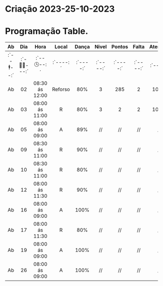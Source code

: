 # Criação 2023-25-10-2023

# Programação Table.

| Ab | Dia | Hora | Local | Dança | Nivel | Pontos | Falta | Atenção | Persisencia | #10 | #11 | #12 |
| :---: | :---: | :---: | :---: | :---: | :---: | :---: | :---: | :---: | :---: | :---: | :---: | :---: |
| :`--🕴--:´| :`-🤷‍♂️---:´| :`--🕓--:´| :`----:´| :`----:´| :`----:´| :`----:´| :`----:´| :`----:´| :`----:´|
| Ab | 02 | 08:30 ás 12:00 | Reforso | 80% | 3 | 285 | 2 | 100% | 100% | 276 | 269 | 254 |
|Ab  | 03 |  08:00 ás 11:00 |  R   |   80%    |  3   | 2    |  2   |  100%   |  100%   |     |     |     |
|Ab  | 05 | 08:00 ás 09:00  | A    |   89%    |   //  |  //   |   //  | //    |  //   |     |     |     |
|Ab  | 09 | 08:30 ás 11:00  |  R   |    90%   |   //  |   //  |   //  |  //   |  //   |     |     |     |
|Ab  | 10 | 08:30 ás 11:00  |  R   |    80%   |   //  |   //  |   //  |  //   |  //   |     |     |     |
|Ab  | 12 | 08:00 ás 11:30  |  R   |   90%    |   //  |   //  |   //  |   //  |  //   |     |     |     |
|Ab  | 16 | 08:00 ás 09:00  |  A   |    100%   |    // |  //   |   //  |  //   | //    |     |     |     |
|Ab  | 17 | 08:00 ás 11:30  |   R  |   80%    |    // |   //  |   //  |   //  |   //  |     |     |     |
|Ab  | 19 | 08:00 ás 09:00  |  A   |    100%   |    // |   //  |   //  |  //   |   //  |     |     |     |
|Ab  | 26 | 08:00 ás 09:00  |   A  |   100%    |   //  |   //  | //    |  //   |    // |     |     |     |
